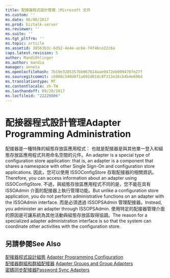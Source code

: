 ```yaml
---
title: 配接器程式設計管理 |Microsoft 文件
ms.custom: ''
ms.date: 06/08/2017
ms.prod: biztalk-server
ms.reviewer: ''
ms.suite: ''
ms.tgt_pltfrm: ''
ms.topic: article
ms.assetid: 38563b3c-6d52-4e4e-ac6e-74f46ce22c6a
caps.latest.revision: 5
author: MandiOhlinger
ms.author: mandia
manager: anneta
ms.openlocfilehash: 7b19e3285357bb067614aae9472eb099470fe27f
ms.sourcegitcommit: cb908c540d8f1a692d01dc8f313e16cb4b4e696d
ms.translationtype: MT
ms.contentlocale: zh-TW
ms.lasthandoff: 09/20/2017
ms.locfileid: "22229806"
---
```

# <a name="adapter-programming-administration"></a><span data-ttu-id="dd8c9-102">配接器程式設計管理</span><span class="sxs-lookup"><span data-stu-id="dd8c9-102">Adapter Programming Administration</span></span>
<span data-ttu-id="dd8c9-103">配接器是一種特殊的組態存放區應用程式： 也就是配接器是與其他單一登入和組態存放區應用程式共用命名空間的元件。</span><span class="sxs-lookup"><span data-stu-id="dd8c9-103">An adapter is a special type of configuration store application: that is, an adapter is a component that shares a namespace with other Single Sign-On and configuration store applications.</span></span> <span data-ttu-id="dd8c9-104">因此，您可以使用 ISSOConfigStore 存取配接器的相關資訊。</span><span class="sxs-lookup"><span data-stu-id="dd8c9-104">Therefore, you can access information about an adapter using ISSOConfigStore.</span></span> <span data-ttu-id="dd8c9-105">不過，與組態存放區應用程式不同的是，您不能在具有 ISSOAdmin 介面的配接器上執行管理功能。</span><span class="sxs-lookup"><span data-stu-id="dd8c9-105">But unlike a configuration store application, you do not perform administrative functions on an adapter with the ISSOAdmin interface.</span></span> <span data-ttu-id="dd8c9-106">而是必須透過 ISSOPSAdmin 管理配接器。</span><span class="sxs-lookup"><span data-stu-id="dd8c9-106">Instead, you administer an adapter through ISSOPSAdmin.</span></span> <span data-ttu-id="dd8c9-107">使用特定的配接器管理介面的原因是可讓系統為其他活動與組態存放區取得協調。</span><span class="sxs-lookup"><span data-stu-id="dd8c9-107">The reason for a specialized adapter administration interface is so that the system can coordinate other activities with the configuration store.</span></span>  
  
## <a name="see-also"></a><span data-ttu-id="dd8c9-108">另請參閱</span><span class="sxs-lookup"><span data-stu-id="dd8c9-108">See Also</span></span>  
 <span data-ttu-id="dd8c9-109">[配接器程式設計組態](../core/adapter-programming-configuration.md) </span><span class="sxs-lookup"><span data-stu-id="dd8c9-109">[Adapter Programming Configuration](../core/adapter-programming-configuration.md) </span></span>  
 <span data-ttu-id="dd8c9-110">[配接器群組和群組配接器](../core/adapter-groups-and-group-adapters.md) </span><span class="sxs-lookup"><span data-stu-id="dd8c9-110">[Adapter Groups and Group Adapters](../core/adapter-groups-and-group-adapters.md) </span></span>  
 [<span data-ttu-id="dd8c9-111">密碼同步配接器</span><span class="sxs-lookup"><span data-stu-id="dd8c9-111">Password Sync Adapters</span></span>](../core/password-sync-adapters.md)